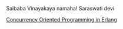 Saibaba Vinayakaya namaha! Saraswati devi

[Concurrency Oriented Programming in Erlang](http://citeseerx.ist.psu.edu/viewdoc/download?doi=10.1.1.116.1969&rep=rep1&type=pdf)
